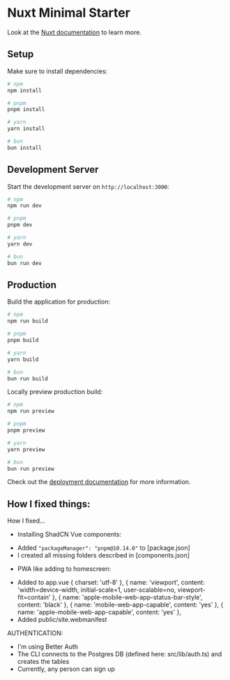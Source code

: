 # Nuxt Minimal Starter

Look at the [Nuxt documentation](https://nuxt.com/docs/getting-started/introduction) to learn more.

## Setup

Make sure to install dependencies:

```bash
# npm
npm install

# pnpm
pnpm install

# yarn
yarn install

# bun
bun install
```

## Development Server

Start the development server on `http://localhost:3000`:

```bash
# npm
npm run dev

# pnpm
pnpm dev

# yarn
yarn dev

# bun
bun run dev
```

## Production

Build the application for production:

```bash
# npm
npm run build

# pnpm
pnpm build

# yarn
yarn build

# bun
bun run build
```

Locally preview production build:

```bash
# npm
npm run preview

# pnpm
pnpm preview

# yarn
yarn preview

# bun
bun run preview
```

Check out the [deployment documentation](https://nuxt.com/docs/getting-started/deployment) for more information.

## How I fixed things:
How I fixed...

* Installing ShadCN Vue components:
- Added `"packageManager": "pnpm@10.14.0"` to [package.json]
- I created all missing folders described in [components.json]

* PWA like adding to homescreen:
- Added to app.vue
{ charset: 'utf-8' },
{ name: 'viewport', content: 'width=device-width, initial-scale=1, user-scalable=no, viewport-fit=contain' },
{ name: 'apple-mobile-web-app-status-bar-style', content: 'black' },
{ name: 'mobile-web-app-capable', content: 'yes' },
{ name: 'apple-mobile-web-app-capable', content: 'yes' },
- Added public/site.webmanifest

AUTHENTICATION:
- I'm using Better Auth
- The CLI connects to the Postgres DB (defined here: src/lib/auth.ts) and creates the tables
- Currently, any person can sign up